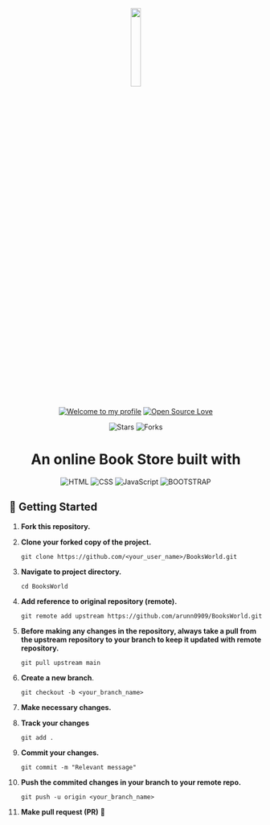 <!-- <div align="center">
 <img src="images/logo.png" height=70px />
</div> -->
<p align = 'center'>
 <a href='https://arunn0909.github.io/BooksWorld/'>
    <img src = "https://img.shields.io/badge/BooksWorld-4B275F?style=round" width = '20%'/></a> 
</p>

<div align="center">

[![Welcome to my profile](https://img.shields.io/badge/Hello,Programmer!-Welcome-blue.svg?style=flat&logo=github)](https://github.com/arunn0909)
[![Open Source Love](https://badges.frapsoft.com/os/v2/open-source.svg?v=103)](https://arunn0909.github.io/BooksWorld/)
<!--![Lines of code](https://img.shields.io/tokei/lines/github/arunn0909/BooksWorld?color=red&label=Lines%20of%20Code)-->
<!-- ![License](https://img.shields.io/badge/License-MIT-red.svg) -->
![Stars](https://img.shields.io/github/stars/arunn0909/BooksWorld?style=flat&logo=github)
![Forks](https://img.shields.io/github/forks/arunn0909/BooksWorld?style=flat&logo=github)
</div>

<h1 align="center">An online Book Store built with </h3>
<div align="center"> 

![HTML](https://img.shields.io/badge/-HTML-3498DB?style=for-the-badge&logo=HTML5&logoColor=white)
![CSS](https://img.shields.io/badge/-CSS-1572B6?style=for-the-badge&logo=CSS3&logoColor=white)
![JavaScript](https://img.shields.io/badge/JavaScript-F7DF1E?style=for-the-badge&logo=javascript&logoColor=black) 
![BOOTSTRAP](https://img.shields.io/badge/Bootstrap-563D7C?style=for-the-badge&logo=bootstrap5&logoColor=white)

</div>

## 🎉 Getting Started

1. **Fork this repository.**

2. **Clone your forked copy of the project.**
   ```
   git clone https://github.com/<your_user_name>/BooksWorld.git
   ```

3. **Navigate to project directory.**
   ```
   cd BooksWorld
   ```
4. **Add reference to original repository (remote).**
   ```
   git remote add upstream https://github.com/arunn0909/BooksWorld.git
   ```
5. **Before making any changes in the repository, always take a pull from the upstream repository to your branch to keep it updated with remote repository.**
   ```
   git pull upstream main
   ```
6. **Create a new branch**.
   ```
   git checkout -b <your_branch_name>
   ```
7. **Make necessary changes.**

8. **Track your changes**
   ```
   git add .
   ```
9. **Commit your changes.**
   ```
   git commit -m "Relevant message"
   ```
10. **Push the commited changes in your branch to your remote repo.**
    ```
    git push -u origin <your_branch_name>
    ```
11. **Make pull request (PR)** 🚀

